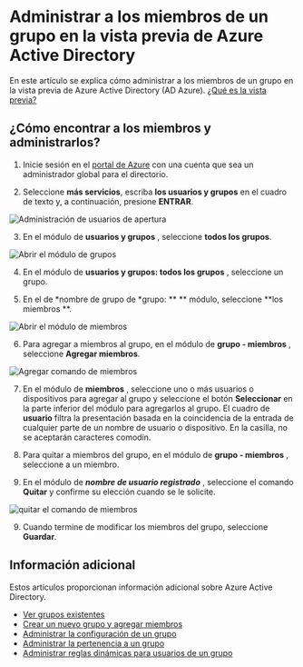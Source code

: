 <properties
    pageTitle="Administrar los miembros de un grupo en la vista previa de Azure Active Directory | Microsoft Azure"
    description="Cómo los usuarios y dispositivos que sean miembros de un grupo de Azure Active Directory"
    services="active-directory"
    documentationCenter=""
    authors="curtand"
    manager="femila"
    editor=""/>

<tags
    ms.service="active-directory"
    ms.workload="identity"
    ms.tgt_pltfrm="na"
    ms.devlang="na"
    ms.topic="article"
    ms.date="09/12/2016"
    ms.author="curtand"/>


# <a name="manage-the-members-for-a-group-in-azure-active-directory-preview"></a>Administrar a los miembros de un grupo en la vista previa de Azure Active Directory

En este artículo se explica cómo administrar a los miembros de un grupo en la vista previa de Azure Active Directory (AD Azure). [¿Qué es la vista previa?](active-directory-preview-explainer.md)

## <a name="how-do-i-find-the-members-and-manage-them"></a>¿Cómo encontrar a los miembros y administrarlos?

1.  Inicie sesión en el [portal de Azure](https://portal.azure.com) con una cuenta que sea un administrador global para el directorio.

2.  Seleccione **más servicios**, escriba **los usuarios y grupos** en el cuadro de texto y, a continuación, presione **ENTRAR**.

  ![Administración de usuarios de apertura](./media/active-directory-groups-members-azure-portal/search-user-management.png)

3.  En el módulo de **usuarios y grupos** , seleccione **todos los grupos**.

  ![Abrir el módulo de grupos](./media/active-directory-groups-members-azure-portal/view-groups-blade.png)

4. En el módulo de **usuarios y grupos: todos los grupos** , seleccione un grupo.

5. En el de *nombre de grupo de *grupo: ** ** módulo, seleccione **los miembros **.

  ![Abrir el módulo de miembros](./media/active-directory-groups-members-azure-portal/view-group-members.png)

6. Para agregar a miembros al grupo, en el módulo de **grupo - miembros** , seleccione **Agregar miembros**.

  ![Agregar comando de miembros](./media/active-directory-groups-members-azure-portal/add-group-members-command.png)

7. En el módulo de **miembros** , seleccione uno o más usuarios o dispositivos para agregar al grupo y seleccione el botón **Seleccionar** en la parte inferior del módulo para agregarlos al grupo. El cuadro de **usuario** filtra la presentación basada en la coincidencia de la entrada de cualquier parte de un nombre de usuario o dispositivo. En la casilla, no se aceptarán caracteres comodín.

8. Para quitar a miembros del grupo, en el módulo de **grupo - miembros** , seleccione a un miembro.

9. En el módulo de ***nombre de usuario registrado*** , seleccione el comando **Quitar** y confirme su elección cuando se le solicite.

  ![quitar el comando de miembros](./media/active-directory-groups-members-azure-portal/remove-group-members-command.png)

9. Cuando termine de modificar los miembros del grupo, seleccione **Guardar**.


## <a name="additional-information"></a>Información adicional

Estos artículos proporcionan información adicional sobre Azure Active Directory.

* [Ver grupos existentes](active-directory-groups-view-azure-portal.md)
* [Crear un nuevo grupo y agregar miembros](active-directory-groups-create-azure-portal.md)
* [Administrar la configuración de un grupo](active-directory-groups-settings-azure-portal.md)
* [Administrar la pertenencia a un grupo](active-directory-groups-membership-azure-portal.md)
* [Administrar reglas dinámicas para usuarios de un grupo](active-directory-groups-dynamic-membership-azure-portal.md)
